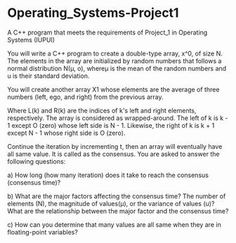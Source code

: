 # Operating_Systems-Project1
A C++ program that meets the requirements of Project_1 in Operating Systems (IUPUI)


You will write a C++ program to create a double-type array, x^0, of size N. The elements in the array are
initialized by random numbers that follows a normal distribution N(μ, o), whereμ is the mean of the
random numbers and u is their standard deviation.

You will create another array X1 whose elements are the average of three numbers (left, ego, and right)
from the previous array.

Where L(k) and R(k) are the indices of k's left and right elements, respectively. The array is considered as
wrapped-around. The left of k is k - 1 except O (zero) whose left side is N - 1. Likewise, the right of k is
k + 1 except N - 1 whose right side is O (zero).

Continue the iteration by incrementing t, then an array will eventually have all same value. It is called as
the consensus. You are asked to answer the following questions:

a) How long (how many iteration) does it take to reach the consensus (consensus time)?

b) What are the major factors affecting the consensus time? The number of elements (N), the
magnitude of values(μ), or the variance of values (u)? What are the relationship between the
major factor and the consensus time?

c) How can you determine that many values are all same when they are in floating-point variables?

